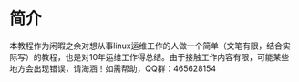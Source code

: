 # 简介

本教程作为闲暇之余对想从事linux运维工作的人做一个简单（文笔有限，结合实际写）的教程，也是对10年运维工作得总结。由于接触工作内容有限，可能某些地方会出现错误，请海涵！如需帮助，QQ群：465628154

